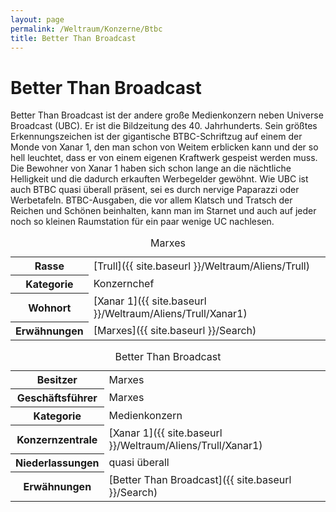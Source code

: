 ```yaml
---
layout: page
permalink: /Weltraum/Konzerne/Btbc
title: Better Than Broadcast
---
```



# Better Than Broadcast


Better Than Broadcast ist der andere große Medienkonzern neben Universe Broadcast (UBC). Er ist die Bildzeitung des 40. Jahrhunderts. Sein größtes Erkennungszeichen ist der gigantische BTBC-Schriftzug auf einem der Monde von Xanar 1, den man schon von Weitem erblicken kann und der so hell leuchtet, dass er von einem eigenen Kraftwerk gespeist werden muss. Die Bewohner von Xanar 1 haben sich schon lange an die nächtliche Helligkeit und die dadurch erkauften Werbegelder gewöhnt. Wie UBC ist auch BTBC quasi überall präsent, sei es durch nervige Paparazzi oder Werbetafeln. BTBC-Ausgaben, die vor allem Klatsch und Tratsch der Reichen und Schönen beinhalten, kann man im Starnet und auch auf jeder noch so kleinen Raumstation für ein paar wenige UC nachlesen.

<table data-type="slc">
<caption>Marxes</caption>
<tbody>
<tr><th>Rasse</th><td>[Trull]({{ site.baseurl }}/Weltraum/Aliens/Trull)</td></tr>
<tr><th>Kategorie</th><td>Konzernchef</td></tr>
<tr><th>Wohnort</th><td>[Xanar 1]({{ site.baseurl }}/Weltraum/Aliens/Trull/Xanar1)</td></tr>
<tr><th>Erwähnungen</th><td>[Marxes]({{ site.baseurl }}/Search)</td></tr>
</tbody>
</table>

<aside>
<table data-type="konzern">
<caption>Better Than Broadcast</caption>
<tbody>
<tr><th>Besitzer</th><td>Marxes</td></tr>
<tr><th>Geschäftsführer</th><td>Marxes</td></tr>
<tr><th>Kategorie</th><td>Medienkonzern</td></tr>
<tr><th>Konzernzentrale</th><td>[Xanar 1]({{ site.baseurl }}/Weltraum/Aliens/Trull/Xanar1)</td></tr>
<tr><th>Niederlassungen</th><td>quasi überall</td></tr>
<tr><th>Erwähnungen</th><td>[Better Than Broadcast]({{ site.baseurl }}/Search)</td></tr>
</tbody>
</table>
</aside>

